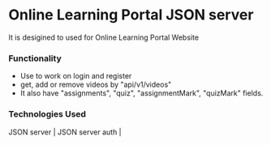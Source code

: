 # Online Learning Portal JSON server

It is desigined to used for Online Learning Portal Website

### Functionality

- Use to work on login and register
- get, add or remove videos by "api/v1/videos"
- It also have "assignments", "quiz", "assignmentMark", "quizMark" fields.

### Technologies Used

JSON server | JSON server auth |
